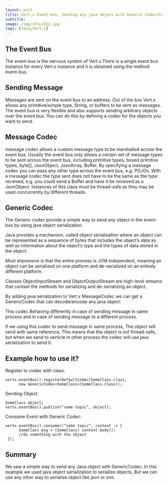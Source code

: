 ```yaml
---
layout: post
title: Vert.x Event-bus, Sending any java object with Generic Codec<T>
subtitle: 
image: /img/sFnLcIS2.jpg
tags: [Java,Vert.x]
---
```


## The Event Bus
The event-bus is the nervous system of Vert.x.There is a single event bus instance for every Vert.x instance and it is obtained using the method event-bus.

## Sending Message
Messages are sent on the event bus to an address. Out of the box Vert.x allows any primitive/simple type, String, or buffers to be sent as messages.
The event bus is very flexible and also supports sending arbitrary objects over the event bus. You can do this by defining a codec for the objects you want to send.

## Message Codec
message codec allows a custom message type to be marshalled across the event bus.
Usually the event bus only allows a certain set of message types to be sent across the event bus, including primitive types, boxed primitive types, byte[], JsonObject, JsonArray, Buffer.
By specifying a message codec you can pass any other type across the event bus, e.g. POJOs.
With a message codec the type sent does not have to be the same as the type received, e.g. you could send a Buffer and have it be received as a JsonObject.
Instances of this class must be thread-safe as they may be used concurrently by different threads.

## Generic<T> Codec
The Generic codec provide a simple way to send any object in the event-bus by using java object serialization.

Java provides a mechanism, called object serialization where an object can be represented as a sequence of bytes that includes the object’s data as well as information about the object’s type and the types of data stored in the object.

Most impressive is that the entire process is JVM independent, meaning an object can be serialized on one platform and de-serialized on an entirely different platform.

Classes ObjectInputStream and ObjectOutputStream are high-level streams that contain the methods for serializing and de-serializing an object.

By adding java serialization to Vert.x MessageCodec we can get a GenericCodec that can decode/encode any java object:
<script src="https://gist.github.com/OneManCrew/f4665f4c52f26f72034b597c7909e43b.js"></script>

This codec Behaving differently in case of sending message in same process and in case of sending message to a different process.

If we using this codec to send message in same process, The object will send with same reference, This means that the object is not thread-safe, but when we send to verticle in other process the codec will use java serialization to send it.
## Example how to use it?
Register to codec with class:
```
vertx.eventBus().registerDefaultCodec(SomeClass.class,
      new GenericCodec<SomeClass>(SomeClass.class));
```

Sending Object:
```
SomeClass object;
vertx.eventBus().publish("some topic", object);
```

Consume Event with Generic Codec:
```
vertx.eventBus().consumer(“some topic”, context -> {
      SomeClass msg = (SomeClass) context.body();
      //do something with the object
 });
 ```
 
## Summary
 
 We saw a simple way to send any Java object with GenericCodec. In this example we used java object serialization to serialize objects, But we can use any other way to serialize object like json or xml.
